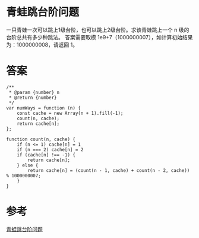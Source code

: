 # 青蛙跳台阶问题
一只青蛙一次可以跳上1级台阶，也可以跳上2级台阶。求该青蛙跳上一个 n 级的台阶总共有多少种跳法。
答案需要取模 1e9+7（1000000007），如计算初始结果为：1000000008，请返回 1。
# 答案
```
/**
 * @param {number} n
 * @return {number}
 */
var numWays = function (n) {
    const cache = new Array(n + 1).fill(-1);
    count(n, cache);
    return cache[n];
};

function count(n, cache) {
    if (n <= 1) cache[n] = 1
    if (n === 2) cache[n] = 2
    if (cache[n] !== -1) {
        return cache[n];
    } else {
        return cache[n] = (count(n - 1, cache) + count(n - 2, cache)) % 1000000007;
    }
}
```

# 参考
[青蛙跳台阶问题](https://leetcode-cn.com/problems/qing-wa-tiao-tai-jie-wen-ti-lcof/)